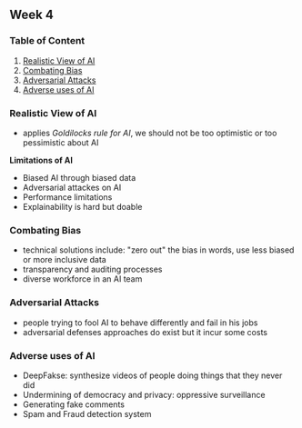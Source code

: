 ## Week 4

### Table of Content
1. [Realistic View of AI](#realistic-view-of-ai)
2. [Combating Bias](#combating-bias)
3. [Adversarial Attacks](#adversarial-attacks)
4. [Adverse uses of AI](#adverse-uses-of-ai)

### Realistic View of AI
- applies *Goldilocks rule for AI*, we should not be too optimistic or too pessimistic about AI

**Limitations of AI**
- Biased AI through biased data
- Adversarial attackes on AI
- Performance limitations
- Explainability is hard but doable

### Combating Bias
- technical solutions include: "zero out" the bias in words, use less biased or more inclusive data
- transparency and auditing processes
- diverse workforce in an AI team

### Adversarial Attacks
- people trying to fool AI to behave differently and fail in his jobs
- adversarial defenses approaches do exist but it incur some costs

### Adverse uses of AI
- DeepFakse: synthesize videos of people doing things that they never did
- Undermining of democracy and privacy: oppressive surveillance
- Generating fake comments
- Spam and Fraud detection system
